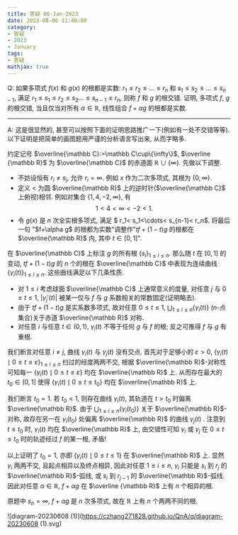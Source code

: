 ```yaml
---
title: 答疑 06-Jan-2023
date: 2023-08-06 11:40:00
category: 
- 答疑
- 2023
- January
tags: 
- 答疑
mathjax: true
---
```


Q: 如果多项式 $f(x)$ 和 $g(x)$ 的根都是实数: $r_1 \leq r_2 \leq \dots \leq r_n$ 和 $s_1 \leq s_2 \leq \dots \leq s_{n-1}$, 满足 $r_1 \leq s_1 \leq r_2 \leq s_2\dots \leq s_{n-1} \leq r_n$, 则称 $f$ 和 $g$ 的根交错. 证明, 多项式 $f$, $g$ 的根交错, 当且仅当对所有 $\alpha\in \mathbb R$, 线性组合 $f + \alpha g$ 的根都是实数.

***

A: 这是很显然的, 甚至可以按照下面的证明思路推广一下(例如有一处不交错等等). 以下证明是把简单的画图题用严谨的分析语言写出来, 从而字略多.

约定记号 $\overline{\mathbb C}:=\mathbb C\cup\{\infty\}$, $\overline {\mathbb R}$ 为 $\overline{\mathbb C}$ 的赤道面 $\mathbb R\cup\{\infty\}$. 先做以下调整.

- 不妨设恒有 $r_i\neq s_j$, 允许 $r_i=\infty$. 例如 $x$ 作为二次多项式, 其根为 $\{0,\infty\}$.
- 定义 $<$ 为圆 $\overline{\mathbb R}$ 上的逆时针($\overline{\mathbb C}$ 上俯视)相邻. 例如对集合 $\{1,4,-2,\infty\}$, 有 $$ 1<4<\infty<-2<1. $$
- 令 $g(x)$ 是 $n$ 次全实根多项式, 满足 $ r_1< s_1<\cdots< s_{n-1}< r_n$. 将最后一句 "$f+\alpha g$ 的根都为实数"调整作"$t f+(1-t) g$ 的根都在 $\overline{\mathbb R}$ 内, 其中 $t\in[0,1]$".

在 $\overline{\mathbb C}$ 上标注 $g$ 的所有根 $\{s_i\}_{1\leq i\leq n}$. 那么随 $t$ 在 $[0,1]$ 的变动, $t f+(1-t) g$ 的 $n$ 个的根在 $\overline{\mathbb C}$ 中表现为连续曲线 $\{\gamma_i(t)\}_{1\leq i\leq n}$. 这些曲线满足以下几条性质.

- 对 $1\leq i$ 考虑球面 $\overline{\mathbb C}$ 上通常意义的度量, 对任意 $j$ 与 $0\leq t\leq 1$, $|\gamma_j'(t)|$ 被某一仅与 $f$ 与 $g$ 系数相关的常数固定(证明略去).
- 由于 $tf+(1-t)g$ 是实系数多项式, 故对任意 $0\leq t\leq 1$, $\bigcup_{1\leq i\leq n}\{\gamma_i(t)\}$ ($n$-点集合)关于赤道 $\overline{\mathbb R}$ 对称.
- 对任意 $i$ 与任意 $t\in (0,1)$, $\gamma_i(t)$ 不等于任何 $g$ 与 $f$ 的根; 反之可推得 $f$ 与 $g$ 有重根.

我们断言对任意 $i\neq j$, 曲线 $\gamma_i(t)$ 与 $\gamma_j(t)$ 没有交点. 首先对于足够小的 $\varepsilon>0$, $\{\gamma_i(t)\mid 0\leq t\leq \varepsilon\}_{1\leq i\leq n}$ 扫过的经度两两不交, 根据 $\overline{\mathbb R}$-对称性可知每一 $\{\gamma_i(t)\mid 0\leq t\leq \varepsilon\}$ 均在 $\overline{\mathbb R}$ 上. 从而存在最大的 $t_0\in(0,1]$ 使得 $\{\gamma_i(t)\mid 0\leq t\leq t_0\}$ 均在 $\overline{\mathbb R}$ 上.

我们断言 $t_0=1$. 若 $t_0<1$, 则存在曲线 $\gamma_i(t)$, 其轨道在 $t>t_0$ 时偏离 $\overline{\mathbb R}$. 由于 $\bigcup_{1\leq i\leq n}\{\gamma_i(t_0)\}$ 关于 $\overline{\mathbb R}$-对称, 故存在另一在 $\gamma_i(t_0)$ 处偏离 $\overline{\mathbb R}$ 的曲线 $\gamma_j(t)$ . 注意到 $t\leq t_0$ 时, $\gamma_i(t)$ 均在 $\overline{\mathbb R}$ 上, 由交错性可知 $\gamma_i$ 或 $\gamma_j$ 在 $0\leq t\leq t_0$ 时的轨迹经过 $f$ 的某一根, 矛盾!

以上证明了 $t_0=1$, 亦即 $\{\gamma_i(t)\mid 0\leq t\leq 1\}$ 在 $\overline{\mathbb R}$ 上. 显然 $\gamma_i$ 两两不交, 且起点相异以及终点相异, 因此对任意 $1\leq i\leq n$, $\gamma_i$ 只能是 $s_i$ 到 $r_j$ 的 $\overline{\mathbb R}$-弧线, 或 $s_i$ 到 $r_{j-1}$ 的 $\overline{\mathbb R}$-弧线. 因此对任意 $\alpha\in \mathbb R$, $f+\alpha g$ 在 $\overline {\mathbb R}$ 上有 $n$ 个相异的根.

原题中 $s_n=\infty$, $f+\alpha g$ 是 $n$ 次多项式, 故在 $\mathbb R$ 上有 $n$ 个两两不同的根.

![diagram-20230608 (1)](https://czhang271828.github.io/QnA/q/diagram-20230608 (1).svg)

